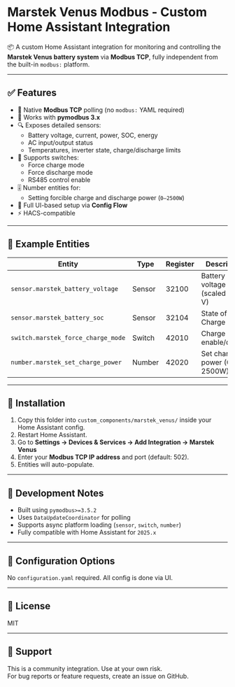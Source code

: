 # Marstek Venus Modbus - Custom Home Assistant Integration

📦 A custom Home Assistant integration for monitoring and controlling the **Marstek Venus battery system** via **Modbus TCP**, fully independent from the built-in `modbus:` platform.

---

## ✅ Features

- 📡 Native **Modbus TCP** polling (no `modbus:` YAML required)
- 🔌 Works with **pymodbus 3.x**
- 🔍 Exposes detailed sensors:
  - Battery voltage, current, power, SOC, energy
  - AC input/output status
  - Temperatures, inverter state, charge/discharge limits
- 🔄 Supports switches:
  - Force charge mode
  - Force discharge mode
  - RS485 control enable
- 🎚️ Number entities for:
  - Setting forcible charge and discharge power (`0–2500W`)
- 🔧 Full UI-based setup via **Config Flow**
- ⚡ HACS-compatible

---

## 📐 Example Entities

| Entity                             | Type    | Register | Description                        |
|------------------------------------|---------|----------|------------------------------------|
| `sensor.marstek_battery_voltage`   | Sensor  | 32100    | Battery voltage (scaled ×0.01 V)   |
| `sensor.marstek_battery_soc`       | Sensor  | 32104    | State of Charge (%)                |
| `switch.marstek_force_charge_mode` | Switch  | 42010    | Charge enable/disable              |
| `number.marstek_set_charge_power`  | Number  | 42020    | Set charge power (0–2500W)         |

---

## 🚀 Installation

1. Copy this folder into `custom_components/marstek_venus/` inside your Home Assistant config.
2. Restart Home Assistant.
3. Go to **Settings → Devices & Services → Add Integration → Marstek Venus**
4. Enter your **Modbus TCP IP address** and port (default: 502).
5. Entities will auto-populate.

---

## 🧪 Development Notes

- Built using `pymodbus>=3.5.2`
- Uses `DataUpdateCoordinator` for polling
- Supports async platform loading (`sensor`, `switch`, `number`)
- Fully compatible with Home Assistant for `2025.x`

---

## 🔧 Configuration Options

No `configuration.yaml` required. All config is done via UI.

---

## 📄 License

MIT

---

## 🙋 Support

This is a community integration. Use at your own risk.  
For bug reports or feature requests, create an issue on GitHub.